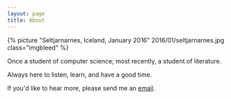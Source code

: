 ```yaml
---
layout: page
title: About
---
```


{% picture "Seltjarnarnes, Iceland, January 2016" 2016/01/seltjarnarnes.jpg class="imgbleed" %}

Once a student of computer science; most recently, a student of literature.

Always here to listen, learn, and have a good time.

If you'd like to hear more, please send me an [email](mailto:atran@alumni.princeton.edu).




